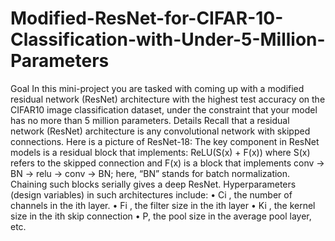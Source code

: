 # Modified-ResNet-for-CIFAR-10-Classification-with-Under-5-Million-Parameters

Goal
In this mini-project you are tasked with coming up with a modified residual
network (ResNet) architecture with the highest test accuracy on the CIFAR10 image classification dataset, under the constraint that your model has no
more than 5 million parameters.
Details
Recall that a residual network (ResNet) architecture is any convolutional network
with skipped connections. Here is a picture of ResNet-18:
The key component in ResNet models is a residual block that implements:
ReLU(S(x) + F(x))
where S(x) refers to the skipped connection and F(x) is a block that implements
conv -> BN -> relu -> conv -> BN; here, “BN” stands for batch normalization. Chaining such blocks serially gives a deep ResNet.
Hyperparameters (design variables) in such architectures include:
• Ci
, the number of channels in the ith layer.
• Fi
, the filter size in the ith layer
• Ki
, the kernel size in the ith skip connection
• P, the pool size in the average pool layer,
etc.
